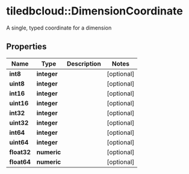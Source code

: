# tiledbcloud::DimensionCoordinate

A single, typed coordinate for a dimension
## Properties
Name | Type | Description | Notes
------------ | ------------- | ------------- | -------------
**int8** | **integer** |  | [optional] 
**uint8** | **integer** |  | [optional] 
**int16** | **integer** |  | [optional] 
**uint16** | **integer** |  | [optional] 
**int32** | **integer** |  | [optional] 
**uint32** | **integer** |  | [optional] 
**int64** | **integer** |  | [optional] 
**uint64** | **integer** |  | [optional] 
**float32** | **numeric** |  | [optional] 
**float64** | **numeric** |  | [optional] 


